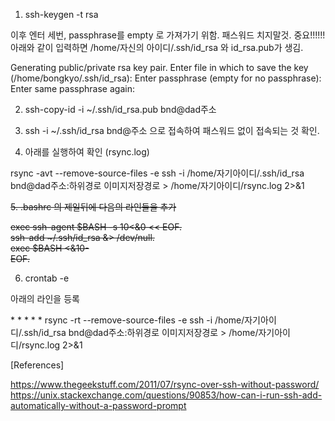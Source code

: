  

1. ssh-keygen -t rsa
 
이후 엔터 세번, passphrase를 empty 로 가져가기 위함. 패스워드 치지말것. 중요!!!!!!
아래와 같이 입력하면 /home/자신의 아이디/.ssh/id_rsa 와 id_rsa.pub가 생김.

Generating public/private rsa key pair.
Enter file in which to save the key (/home/bongkyo/.ssh/id_rsa): 
Enter passphrase (empty for no passphrase):
Enter same passphrase again:


2. ssh-copy-id -i ~/.ssh/id_rsa.pub bnd@dad주소

3. ssh -i ~/.ssh/id_rsa bnd@주소 으로 접속하여 패스워드 없이 접속되는 것 확인.

4. 아래를 실행하여 확인 (rsync.log)

rsync -avt --remove-source-files -e ssh -i /home/자기아이디/.ssh/id_rsa bnd@dad주소:하위경로 이미지저장경로 > /home/자기아이디/rsync.log 2>&1

<s>5. .bashrc 의 제일뒤에 다음의 라인들을 추가

exec ssh-agent $BASH -s 10<&0 << EOF.  
    ssh-add ~/.ssh/id_rsa &> /dev/null.   
    exec $BASH <&10-    
EOF.   
</s>                     

6. crontab -e

아래의 라인을 등록

\* * * * * rsync -rt --remove-source-files -e ssh -i /home/자기아이디/.ssh/id_rsa bnd@dad주소:하위경로 이미지저장경로 > /home/자기아이디/rsync.log 2>&1

[References]

https://www.thegeekstuff.com/2011/07/rsync-over-ssh-without-password/
https://unix.stackexchange.com/questions/90853/how-can-i-run-ssh-add-automatically-without-a-password-prompt
